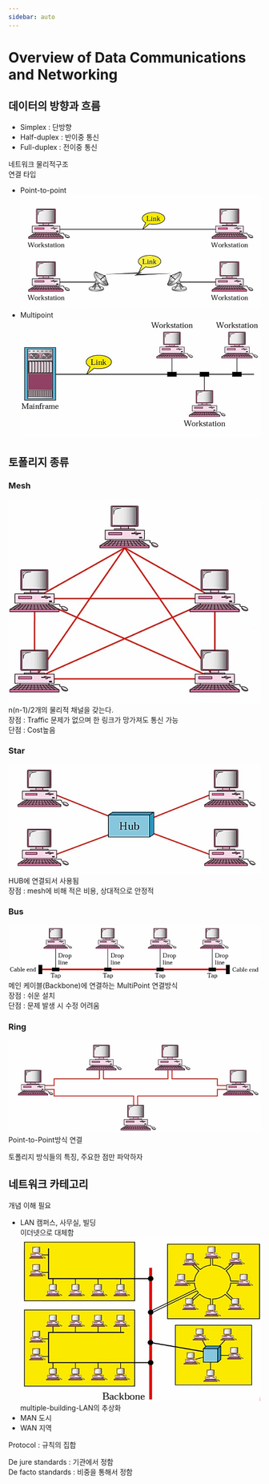 ```yaml
---
sidebar: auto
---
```

# Overview of Data Communications and Networking

## 데이터의 방향과 흐름
- Simplex : 단방향  
- Half-duplex : 반이중 통신  
- Full-duplex : 전이중 통신  

네트워크 물리적구조  
연결 타입  
- Point-to-point  
![point-to-point](./images/Data_Communication/point-to-point.JPG)  
- Multipoint  
![multi-pointer](./images/Data_Communication/multi-pointer.JPG)  

## 토폴리지 종류
### Mesh  
![Mesh](./images/Data_Communication/Mesh.JPG)  
n(n-1)/2개의 물리적 채널을 갖는다.  
장점 : Traffic 문제가 없으며 한 링크가 망가져도 통신 가능  
단점 : Cost높음
### Star  
![Star](./images/Data_Communication/Star.JPG)  
HUB에 연결되서 사용됨  
장점 : mesh에 비해 적은 비용, 상대적으로 안정적
### Bus  
![Bus](./images/Data_Communication/Bus.JPG)  
메인 케이블(Backbone)에 연결하는 MultiPoint 연결방식  
장점 : 쉬운 설치  
단점 : 문제 발생 시 수정 어려움  
### Ring  
![Ring](./images/Data_Communication/Ring.JPG)  
Point-to-Point방식 연결  

토폴리지 방식들의 특징, 주요한 점만 파악하자  

## 네트워크 카테고리  
개념 이해 필요
- LAN  캠퍼스, 사무실, 빌딩    
이더넷으로 대체함  
![Multiple-building-LAN](./images/Data_Communication/Multiple-building-LAN.JPG)  
multiple-building-LAN의 추상화  
- MAN  도시  
- WAN  지역  

Protocol : 규칙의 집합  

De jure standards : 기관에서 정함  
De facto standards : 비중을 통해서 정함